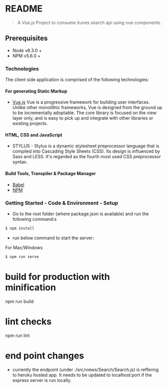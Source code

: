 # README

> A Vue.js Project to consume itunes search api using vue components.

## Prerequisites

- Node v8.3.0 +
- NPM v5.6.0 +

### Technologies

The client side application is comprised of the following technologies:

#### For generating Static Markup

- [Vue.js](https://vuejs.org)
  Vue is a progressive framework for building user interfaces. Unlike other monolithic frameworks, Vue is designed from the ground up to be incrementally adoptable. The core library is focused on the view layer only, and is easy to pick up and integrate with other libraries or existing projects.

#### HTML, CSS and JavaScript

- STYLUS - Stylus is a dynamic stylesheet preprocessor language that is compiled into Cascading Style Sheets (CSS). Its design is influenced by Sass and LESS. It's regarded as the fourth most used CSS preprocessor syntax.

#### Build Tools, Transpiler & Package Manager

- [Babel](https://babeljs.io/)
- [NPM](https://www.npmjs.com/)


### Getting Started - Code & Environment - Setup

- Go to the root folder (where package.json is available) and run the following command:s

```bash
$ npm install
```

- run below command to start the server:

For Mac/Windows

```bash
$ npm run serve
```

# build for production with minification

npm run build

# lint checks

npm run lint

# end point changes

- currently the endpoint (under ./src/views/Search/Search.js) is reffering to heroku hosted app. It needs to be updated to localhost:port if the express server is run locally.
